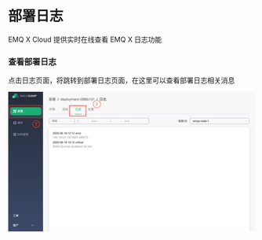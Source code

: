 # 部署日志

EMQ X Cloud 提供实时在线查看 EMQ X 日志功能

### 查看部署日志

点击日志页面，将跳转到部署日志页面，在这里可以查看部署日志相关消息

![view_log](_assets/view_log.png)

